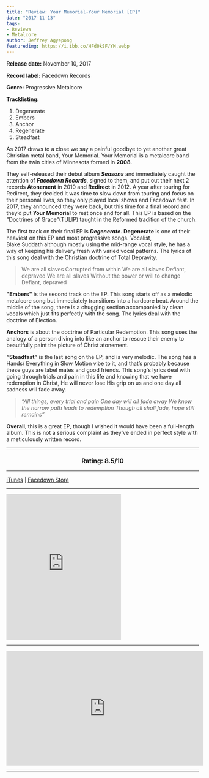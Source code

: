 ```yaml
---
title: "Review: Your Memorial-Your Memorial [EP]"
date: "2017-11-13"
tags:
- Reviews
- Metalcore
author: Jeffrey Agyepong
featuredimg: https://i.ibb.co/HFd0kSF/YM.webp
---
```


**Release date:** November 10, 2017

**Record label:** Facedown Records

**Genre:** Progressive Metalcore

**Tracklisting:**

1. Degenerate
2. Embers
3. Anchor
4. Regenerate
5. Steadfast

As 2017 draws to a close we say a painful goodbye to yet another great Christian metal band, Your Memorial. Your Memorial is a metalcore band from the twin cities of Minnesota formed in **2008**.

They self-released their debut album **_Seasons_** and immediately caught the attention of **_Facedown Records_**, signed to them, and put out their next 2 records **Atonement** in 2010 and **Redirect** in 2012. A year after touring for Redirect, they decided it was time to slow down from touring and focus on their personal lives, so they only played local shows and Facedown fest. In 2017, they announced they were back, but this time for a final record and they’d put **Your Memorial** to rest once and for all. This EP is based on the "Doctrines of Grace"(TULIP) taught in the Reformed tradition of the church.

The first track on their final EP is _**Degenerate**_. **Degenerate** is one of their heaviest on this EP and most progressive songs. Vocalist, Blake Suddath although mostly using the mid-range vocal style, he has a way of keeping his delivery fresh with varied vocal patterns. The lyrics of this song deal with the Christian doctrine of Total Depravity.

> We are all slaves Corrupted from within We are all slaves Defiant, depraved We are all slaves Without the power or will to change Defiant, depraved

**"Embers"** is the second track on the EP. This song starts off as a melodic metalcore song but immediately transitions into a hardcore beat. Around the middle of the song, there is a chugging section accompanied by clean vocals which just fits perfectly with the song. The lyrics deal with the doctrine of Election.

**Anchors** is about the doctrine of Particular Redemption. This song uses the analogy of a person diving into like an anchor to rescue their enemy to beautifully paint the picture of Christ atonement.

**“Steadfast”** is the last song on the EP, and is very melodic. The song has a Hands/ Everything in Slow Motion vibe to it, and that’s probably because these guys are label mates and good friends. This song's lyrics deal with going through trials and pain in this life and knowing that we have redemption in Christ, He will never lose His grip on us and one day all sadness will fade away.

> *“All things, every trial and pain One day will all fade away We know the narrow path leads to redemption Though all shall fade, hope still remains”*

**Overall**, this is a great EP, though I wished it would have been a full-length album. This is not a serious complaint as they've ended in perfect style with a meticulously written record.

<hr>

<h3 style="text-align:center">Rating: 8.5/10</h3>

<hr>


 [iTunes](https://itunes.apple.com/us/album/your-memorial-ep/1290553007) | [Facedown Store](https://facedown.merchnow.com/products/v2/261229/self-titled)



<hr>

<iframe src="https://open.spotify.com/embed/album/40nssPik26l9ZhKT5iNLIL" width="300" height="380" frameborder="0" allowtransparency="true" allow="encrypted-media"></iframe>

<hr>

<div class="video-container"><iframe src="https://www.youtube.com/embed/j7QWc6QyUWEhttps://www.youtube.com/playlist?list=PLaf42reShFFse2f71Fgxdg8wEOQlgdNXM" width="516" height="300" frameborder="0"></iframe></div>

<hr>